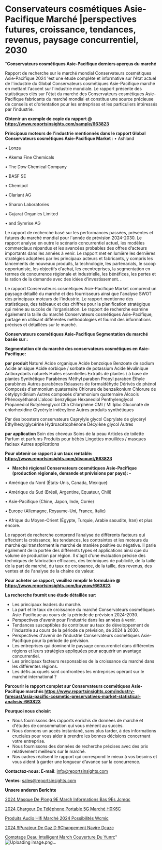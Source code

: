 # Conservateurs cosmétiques Asie-Pacifique Marché |perspectives futures, croissance, tendances, revenus, paysage concurrentiel, 2030

"<strong>Conservateurs cosmétiques Asie-Pacifique derniers aperçus du marché</strong>

Rapport de recherche sur le marché mondial Conservateurs cosmétiques Asie-Pacifique 2024 'est une étude complète et informative sur l'état actuel de l'industrie du Global Conservateurs cosmétiques Asie-Pacifique marché en mettant l'accent sur l'industrie mondiale. Le rapport présente des statistiques clés sur l'état du marché des Conservateurs cosmétiques Asie-Pacifique fabricants du marché mondial et constitue une source précieuse de conseils et d'orientation pour les entreprises et les particuliers intéressés par l'industrie.

<strong>Obtenir un exemple de copie du rapport @ <a href=https://www.reportsinsights.com/sample/663823>https://www.reportsinsights.com/sample/663823</a></strong>

<strong>Principaux moteurs de l'industrie mentionnés dans le rapport Global Conservateurs cosmétiques Asie-Pacifique Market</strong> :
• Ashland

• Lonza

• Akema Fine Chemicals

• The Dow Chemical Company

• BASF SE

• Chemipol

• Clariant AG

• Sharon Laboratories

• Gujarat Organics Limited

• and Symrise AG

Le rapport de recherche basé sur les performances passées, présentes et futures du marché mondial pour l'année de prévision 2024-2030. Le rapport analyse en outre le scénario concurrentiel actuel, les modèles commerciaux répandus et les avancées probables des offres d'acteurs importants dans les années à venir. Le rapport met en lumière les dernières stratégies adoptées par les principaux acteurs et fabricants, y compris les lancements de nouveaux produits, la technologie, les partenariats, le scoop opportuniste, les objectifs d'achat, les coentreprises, la segmentation en termes de concurrence régionale et industrielle, les bénéfices, les pertes et la ration de la demande avec des idées d'investissement. .

Le rapport Conservateurs cosmétiques Asie-Pacifique Market comprend un paysage détaillé du marché et des fournisseurs ainsi que l'analyse SWOT des principaux moteurs de l'industrie. Le rapport mentionne des statistiques, des tableaux et des chiffres pour la planification stratégique qui mène au succès de l'organisation. Le rapport de recherche examine également la taille du marché Conservateurs cosmétiques Asie-Pacifique, partage en utilisant différentes méthodologies et fournit des informations précises et détaillées sur le marché.

<strong>Conservateurs cosmétiques Asie-Pacifique Segmentation du marché basée sur :</strong>

<strong> Segmentation clé du marché des conservateurs cosmétiques en Asie-Pacifique: </strong>

<strong> par produit </strong>
Naturel
Acide organique
Acide benzoique
Benzoate de sodium
Acide anisique
Acide sorbique / sorbate de potassium
Acide lévulinique
Antioxydants naturels
Huiles essentielles
Extraits de plantes / à base de plantes
Synthétique
Parabènes
Méthyl paraben
Propyl paraben
Éthyle parabènes
Autres parabènes
Relaasers de formaldéhyde
Dérivés de phénol
Composés d'ammonium quaternaire
Chlorure de benzalkonium
Chlorure de cétylpyridinium
Autres composés d'ammonium quaternaire
Alcools
Phénoxyéthanol
L'alcool benzylique
Hexanediol
Penthylenglycol
Propanediol
Butylèneglycol
Cha
Chlorphène
CMI / MI
Ipbc
Gluconate de chlorhexidine
Glycéryle indécylène
Autres produits synthétiques

Par des boosters conservateurs
Caprylyle glycol
Caprylate de glycéryl
Éthylhexylglycérine
Hydroacétophénone
Décylène glycol
Autres

<strong> par application </strong>
Soin des cheveux
Soins de la peau
Articles de toilette
Parfum et parfums
Produits pour bébés
Lingettes mouillées / masques faciaux
Autres applications

<strong>Pour obtenir ce rapport à un taux rentable: <a href=https://www.reportsinsights.com/discount/663823>https://www.reportsinsights.com/discount/663823</a></strong>
<ul>
  <li><strong>Marché régional Conservateurs cosmétiques Asie-Pacifique (production régionale, demande et prévisions par pays): -</strong></li>
</ul>
• Amérique du Nord (États-Unis, Canada, Mexique)

• Amérique du Sud (Brésil, Argentine, Equateur, Chili)

• Asie-Pacifique (Chine, Japon, Inde, Corée)

• Europe (Allemagne, Royaume-Uni, France, Italie)

• Afrique du Moyen-Orient (Égypte, Turquie, Arabie saoudite, Iran) et plus encore.

Le rapport de recherche comprend l’analyse de différents facteurs qui affectent la croissance, les tendances, les contraintes et les moteurs du marché qui transforment le marché de manière positive ou négative. Il parle également de la portée des différents types et applications ainsi que du volume de production par région. Il s'agit d'une évaluation précise des techniques de fabrication efficaces, des techniques de publicité, de la taille de la part de marché, du taux de croissance, de la taille, des revenus, des ventes et de l'analyse de la chaîne de valeur.

<strong>Pour acheter ce rapport, veuillez remplir le formulaire @   <a href=https://www.reportsinsights.com/buynow/663823>https://www.reportsinsights.com/buynow/663823</a></strong>

<strong>La recherche fournit une étude détaillée sur:</strong>
<ul>
  <li>Les principaux leaders du marché.</li>
  <li>La part et le taux de croissance du marché Conservateurs cosmétiques Asie-Pacifique au cours de la période de prévision 2024-2030.</li>
  <li>Perspectives d'avenir pour l'industrie dans les années à venir.</li>
  <li>Tendances susceptibles de contribuer au taux de développement de l'industrie au cours de la période de prévision, de 2024 à 2030.</li>
  <li>Perspectives d'avenir de l'industrie Conservateurs cosmétiques Asie-Pacifique pour la période de prévision.</li>
  <li>Les entreprises qui dominent le paysage concurrentiel dans différentes régions et leurs stratégies appliquées pour acquérir un avantage concurrentiel.</li>
  <li>Les principaux facteurs responsables de la croissance du marché dans les différentes régions.</li>
  <li>Les défis auxquels sont confrontées les entreprises opérant sur le marché international ?</li>
</ul>

<strong>Parcourir le rapport complet sur Conservateurs cosmétiques Asie-Pacifique marchés <a href=https://www.reportsinsights.com/industry-forecast/asia-pacific-cosmetic-preservatives-market-statistical-analysis-663823>https://www.reportsinsights.com/industry-forecast/asia-pacific-cosmetic-preservatives-market-statistical-analysis-663823</a></strong>

<strong>Pourquoi nous choisir:</strong>
<ul>
  <li>Nous fournissons des rapports enrichis de données de marché et d'études de consommation qui vous mènent au succès.</li>
  <li>Nous donnons un accès instantané, sans plus tarder, à des informations cruciales pour vous aider à prendre les bonnes décisions concernant votre entreprise.</li>
  <li>Nous fournissons des données de recherche précises avec des prix relativement meilleurs sur le marché.</li>
  <li>Nos cadres réalisent le rapport qui correspond le mieux à vos besoins et vous aident à garder une longueur d'avance sur la concurrence.</li>
</ul>
<strong>Contactez-nous:
</strong><strong>E-mail:</strong> <a href=mailto:info@reportsinsights.com>info@reportsinsights.com</a>

<strong>Ventes</strong>: <a href=mailto:sales@reportsinsights.com>sales@reportsinsights.com</a>

<strong>Unsere anderen Berichte</strong>

<a href=https://www.linkedin.com/pulse/2024-masque-de-plong%C3%A9e-march%C3%A9-informations-bas%C3%A9es-jcmqc/>2024 Masque De Plong 9E March Informations Bas 9Es Jcmqc</a>

<a href=https://www.linkedin.com/pulse/2024-chargeur-de-téléphone-portable-5g-marché-h0k6c/>2024 Chargeur De Téléphone Portable 5G Marché H0K6C</a>

<a href=https://www.linkedin.com/pulse/produits-audio-hifi-marché-2024-possibilités-wcmic/>Produits Audio Hifi Marché 2024 Possibilités Wcmic</a>

<a href=https://www.linkedin.com/pulse/2024-%C3%A9purateur-de-gaz-d%C3%A9chappement-navire-dcazc/>2024  9Purateur De Gaz D 9Chappement Navire Dcazc</a>

<a href=https://www.linkedin.com/pulse/comptage-deau-intelligent-march%C3%A9-couverture-du-yunrc/>Comptage Deau Intelligent March Couverture Du Yunrc</a>"
![Uploading image.png…]()
